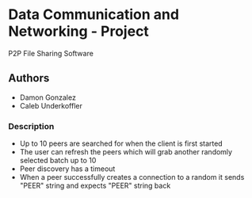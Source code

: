 # Data Communication and Networking - Project

P2P File Sharing Software

## Authors

- Damon Gonzalez
- Caleb Underkoffler

### Description

- Up to 10 peers are searched for when the client is first started
- The user can refresh the peers which will grab another randomly selected batch up to 10
- Peer discovery has a timeout
- When a peer successfully creates a connection to a random it sends "PEER" string and expects "PEER" string back
